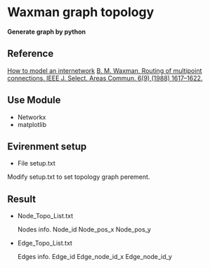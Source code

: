 # Waxman graph topology

**Generate graph by python**

## Reference

[How to model an internetwork](Paper_Reference/How_to_model_an_internetwork)
[B. M. Waxman, Routing of multipoint connections. IEEE J. Select. Areas Commun. 6(9),(1988) 1617–1622.](Paper_Reference/Routing_of_multipoint_connections)


## Use Module

*	Networkx
*	matplotlib

## Evirenment setup

* File
	setup.txt

Modify setup.txt to set topology graph perement.

## Result

*	Node_Topo_List.txt

	Nodes info.
	Node_id Node_pos_x Node_pos_y
*	Edge_Topo_List.txt

	Edges info.
	Edge_id Edge_node_id_x Edge_node_id_y




